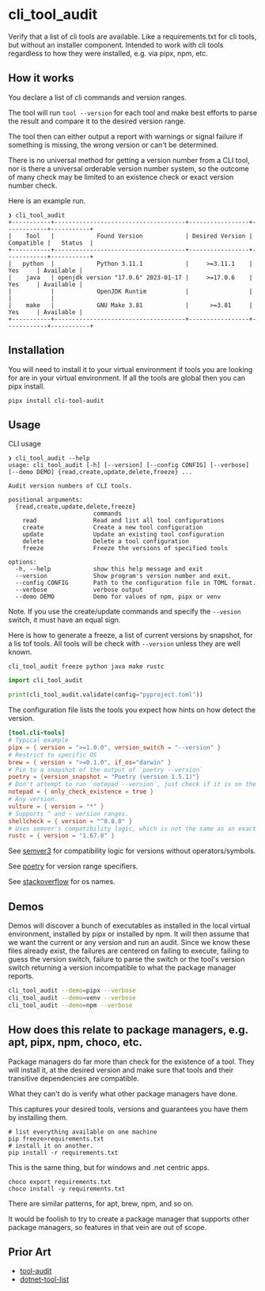 # cli_tool_audit
Verify that a list of cli tools are available. Like a requirements.txt for cli tools, but without an installer 
component. Intended to work with cli tools regardless to how they were installed, e.g. via pipx, npm, etc.

## How it works
You declare a list of cli commands and version ranges.

The tool will run `tool --version` for each tool and make best efforts to parse the result and compare it to the 
desired version range.

The tool then can either output a report with warnings or signal failure if something is missing, the wrong version 
or can't be determined.

There is no universal method for getting a version number from a CLI tool, nor is there a universal orderable 
version number system, so the outcome of many check may be limited to an existence check or exact version number check.

Here is an example run.
```
❯ cli_tool_audit
+-----------+-------------------------------------+-----------------+------------+-----------+
|    Tool   |            Found Version            | Desired Version | Compatible |   Status  |
+-----------+-------------------------------------+-----------------+------------+-----------+
|   python  |            Python 3.11.1            |     >=3.11.1    |    Yes     | Available |
|    java   | openjdk version "17.0.6" 2023-01-17 |     >=17.0.6    |    Yes     | Available |
|           |            OpenJDK Runtim           |                 |            |           |
|    make   |            GNU Make 3.81            |      >=3.81     |    Yes     | Available |
+-----------+-------------------------------------+-----------------+------------+-----------+
```

## Installation

You will need to install it to your virtual environment if tools you are looking for are in your virtual environment.
If all the tools are global then you can pipx install.

```shell
pipx install cli-tool-audit
```

## Usage

CLI usage
```
❯ cli_tool_audit --help
usage: cli_tool_audit [-h] [--version] [--config CONFIG] [--verbose] [--demo DEMO] {read,create,update,delete,freeze} ...

Audit version numbers of CLI tools.

positional arguments:
  {read,create,update,delete,freeze}
                        commands
    read                Read and list all tool configurations
    create              Create a new tool configuration
    update              Update an existing tool configuration
    delete              Delete a tool configuration
    freeze              Freeze the versions of specified tools

options:
  -h, --help            show this help message and exit
  --version             Show program's version number and exit.
  --config CONFIG       Path to the configuration file in TOML format.
  --verbose             verbose output
  --demo DEMO           Demo for values of npm, pipx or venv
```
Note. If you use the create/update commands and specify the `--vesion` switch, it must have an equal sign.

Here is how to generate a freeze, a list of current versions by snapshot, for a lis tof tools. All tools will be 
check with `--version` unless they are well known.
```shell
cli_tool_audit freeze python java make rustc
```


```python
import cli_tool_audit

print(cli_tool_audit.validate(config="pyproject.toml"))
```

The configuration file lists the tools you expect how hints on how detect the version.
```toml
[tool.cli-tools]
# Typical example
pipx = { version = ">=1.0.0", version_switch = "--version" }
# Restrict to specific OS
brew = { version = ">=0.1.0", if_os="darwin" }
# Pin to a snapshot of the output of `poetry --version`
poetry = {version_snapshot = "Poetry (version 1.5.1)"}
# Don't attempt to run `notepad --version`, just check if it is on the path
notepad = { only_check_existence = true }
# Any version.
vulture = { version = "*" }
# Supports ^ and ~ version ranges.
shellcheck = { version = "^0.8.0" }
# Uses semver's compatibility logic, which is not the same as an exact match.
rustc = { version = "1.67.0" }
```
See [semver3](https://python-semver.readthedocs.io/en/latest/usage/check-compatible-semver-version.html) for 
compatibility logic for versions without operators/symbols.

See [poetry](https://python-poetry.org/docs/dependency-specification/) for version range specifiers.

See [stackoverflow](https://stackoverflow.com/a/13874620/33264) for os names.

## Demos
Demos will discover a bunch of executables as installed in the local virtual environment, installed by pipx or 
installed by npm. It will then assume that we want the current or any version and run an audit. Since we know these 
files already exist, the failures are centered on failing to execute, failing to guess the version switch, failure 
to parse the switch or the 
tool's version switch returning a version incompatible to what the package manager reports.
```bash
cli_tool_audit --demo=pipx --verbose
cli_tool_audit --demo=venv --verbose
cli_tool_audit --demo=npm --verbose
```

## How does this relate to package managers, e.g. apt, pipx, npm, choco, etc.

Package managers do far more than check for the existence of a tool. They will install it, at the desired version 
and make sure that tools and their transitive dependencies are compatible.

What they can't do is verify what other package managers have done.

This captures your desired tools, versions and guarantees you have them by installing them.
```shell
# list everything available on one machine
pip freeze>requirements.txt
# install it on another.
pip install -r requirements.txt
```

This is the same thing, but for windows and .net centric apps.
```shell
choco export requirements.txt
choco install -y requirements.txt
```

There are similar patterns, for apt, brew, npm, and so on.

It would be foolish to try to create a package manager that supports other package managers, so features in that 
vein are out of scope.

## Prior Art

- [tool-audit](https://github.com/jstutters/toolaudit)
- [dotnet-tool-list](https://learn.microsoft.com/en-us/dotnet/core/tools/dotnet-tool-list)
